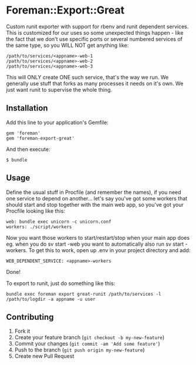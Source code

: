 # Foreman::Export::Great

Custom runit exporter with support for rbenv and runit dependent services. This is customized for our uses so some
unexpected things happen - like the fact that we don't use specific ports or several numbered services of the same type,
so you WILL NOT get anything like:

    /path/to/services/<appname>-web-1
    /path/to/services/<appname>-web-2
    /path/to/services/<appname>-web-3

This will ONLY create ONE such service, that's the way we run. We generally use stuff that forks as many processes it needs
on it's own. We just want runit to supervise the whole thing.

## Installation

Add this line to your application's Gemfile:
    
    gem 'foreman'
    gem 'foreman-export-great'

And then execute:

    $ bundle

## Usage

Define the usual stuff in Procfile (and remember the names), if you need one service to depend on another... let's say
you've got some workers that should start and stop together with the main web app, so you've got your Procfile looking
like this:

    web: bundle exec unicorn -c unicorn.conf
    workers: ./script/workers

Now you want those workers to start/restart/stop when your main app does eg. when you do sv start <appname>-web you want to
automatically also run sv start <appname>-workers. To get this to work, open up .env in your project directory and add:

    WEB_DEPENDENT_SERVICE: <appname>-workers

Done!

To export to runit, just do something like this:

    bundle exec foreman export great-runit /path/to/services -l /path/to/logdir -a appname -u user

## Contributing

1. Fork it
2. Create your feature branch (`git checkout -b my-new-feature`)
3. Commit your changes (`git commit -am 'Add some feature'`)
4. Push to the branch (`git push origin my-new-feature`)
5. Create new Pull Request
